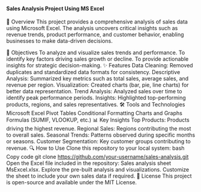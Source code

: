 
#### Sales Analysis Project Using MS Excel
📌 Overview
    This project provides a comprehensive analysis of sales data using Microsoft Excel. The analysis uncovers critical insights such as revenue trends, product performance, and customer behavior, enabling businesses to make data-driven decisions.

🎯 Objectives
    To analyze and visualize sales trends and performance.
    To identify key factors driving sales growth or decline.
    To provide actionable insights for strategic decision-making.
✨ Features
    Data Cleaning: Removed duplicates and standardized data formats for consistency.
    Descriptive Analysis: Summarized key metrics such as total sales, average sales, and revenue per region.
    Visualization: Created charts (bar, pie, line charts) for better data representation.
    Trend Analysis: Analyzed sales over time to identify peak performance periods.
    Insights: Highlighted top-performing products, regions, and sales representatives.
🛠 Tools and Technologies
    Microsoft Excel
    Pivot Tables
    Conditional Formatting
    Charts and Graphs
    Formulas (SUMIF, VLOOKUP, etc.)
📊 Key Insights
     Top Products: Products driving the highest revenue.
     Regional Sales: Regions contributing the most to overall sales.
     Seasonal Trends: Patterns observed during specific months or seasons.
     Customer Segmentation: Key customer groups contributing to revenue.
🔍 How to Use
     Clone this repository to your local system:
     bash
     Copy code
     git clone https://github.com/your-username/sales-analysis.git
     Open the Excel file included in the repository: Sales analysis sheet MsExcel.xlsx.
     Explore the pre-built analysis and visualizations.
     Customize the sheet to include your own sales data if required.
📝 License
     This project is open-source and available under the MIT License.
